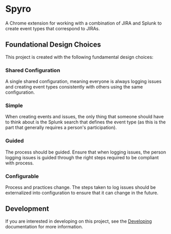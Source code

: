 # Spyro

A Chrome extension for working with a combination of JIRA and Splunk to create event types that correspond to JIRAs.

## Foundational Design Choices

This project is created with the following fundamental design choices:

### Shared Configuration

A single shared configuration, meaning everyone is always logging issues and creating event types consistently with others using the same configuration.

### Simple

When creating events and issues, the only thing that someone should have to think about is the Splunk search that defines the event type (as this is the part that generally requires a person's participation).

### Guided

The process should be guided. Ensure that when logging issues, the person logging issues is guided through the right steps required to be compliant with process.

### Configurable

Process and practices change. The steps taken to log issues should be externalized into configuration to ensure that it can change in the future.

## Development

If you are interested in developing on this project, see the [Developing](./Developing) documentation for more information.
